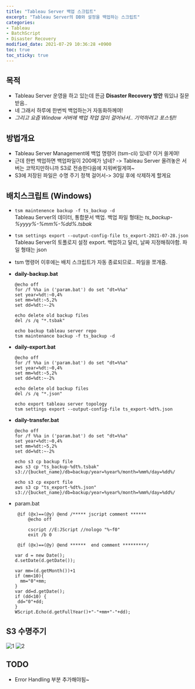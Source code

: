 ```yaml
---
title: "Tableau Server 백업 스크립트"
excerpt: "Tableau Server의 DB와 설정을 백업하는 스크립트"
categories:
- Tableau
- BatchScript
- Disaster Recovery
modified_date: 2021-07-29 10:36:28 +0900
toc: true
toc_sticky: true
---
```

## 목적
- Tableau Server 운영을 하고 있는데 뜬금 **Disaster Recovery 방안** 뭐있냐 질문받음..
- 네 그래서 하루에 한번씩 백업하는거 자동화하께여!
- *그리고 요즘 Window 서버에 백업 작업 많이 걸어놔서.. 기억하려고 포스팅!!*
  
## 방법개요
- Tableau Server Management에 백업 명령어 (tsm-cli) 있네? 이거 쓸게여! 
- 근데 한번 백업하면 백업파일이 200메가 넘네? -> Tableau Server 올려놓은 서버는 코딱지만하니까 S3로 전송한다음에 지워버릴게여~
- S3에 저장된 파일은 수명 주기 정책 걸어서-> 30일 후에 삭제하게 할게요 

## 배치스크립트 (Windows)
- ```tsm maintenence backup -f ts_backup -d```    
  Tableau Server의 데이터, 통합문서 백업. 백업 파일 형태는 *ts_backup-%yyyy%-%mm%-%dd%.tsbak*    

- ```tsm settings export --output-config-file ts_export-2021-07-28.json```    
Tableau Server의 토폴로지 설정 export. 백업하고 달리, 날짜 지정해줘야함. 파일 형태는 json    

- tsm 명령어 이후에는 배치 스크립트가 자동 종료되므로.. 파일을 쪼개줌. 
  

- **daily-backup.bat**

    ```shell
    @echo off
    for /f %%a in ('param.bat') do set "dt=%%a"
    set year=%dt:~0,4%
    set mm=%dt:~5,2%
    set dd=%dt:~-2%
    
    echo delete old backup files
    del /s /q "*.tsbak"
    
    echo backup tableau server repo
    tsm maintenance backup -f ts_backup -d
    ```

- **daily-export.bat**
  
    ```shell
    @echo off
    for /f %%a in ('param.bat') do set "dt=%%a"
    set year=%dt:~0,4%
    set mm=%dt:~5,2%
    set dd=%dt:~-2%
    
    echo delete old backup files
    del /s /q "*.json"
    
    echo export tableau server topology
    tsm settings export --output-config-file ts_export-%dt%.json
    ```

- **daily-transfer.bat**
  
    ```shell
    @echo off
    for /f %%a in ('param.bat') do set "dt=%%a"
    set year=%dt:~0,4%
    set mm=%dt:~5,2%
    set dd=%dt:~-2%
    
    echo s3 cp backup file
    aws s3 cp "ts_backup-%dt%.tsbak" s3://{bucket_name}/db=backup/year=%year%/month=%mm%/day=%dd%/
    
    echo s3 cp export file
    aws s3 cp "ts_export-%dt%.json" s3://{bucket_name}/db=backup/year=%year%/month=%mm%/day=%dd%/
    ```
- param.bat 

    ```shell
     @if (@x)==(@y) @end /***** jscript comment ******
         @echo off
    
         cscript //E:JScript //nologo "%~f0"
         exit /b 0
    
     @if (@x)==(@y) @end ******  end comment *********/
    
    var d = new Date();
    d.setDate(d.getDate());
    
    var mm=(d.getMonth())+1
    if (mm<10){
      mm="0"+mm;
    }
    var dd=d.getDate();
    if (dd<10) {
     dd="0"+dd;
    }
    WScript.Echo(d.getFullYear()+"-"+mm+"-"+dd);
    ```


## S3 수명주기 
![1](https://dasoldasol.github.io/assets/images/image/backup1.png)
![2](https://dasoldasol.github.io/assets/images/image/backup2.png)

## TODO 
- Error Handling 부분 추가해야됨~
